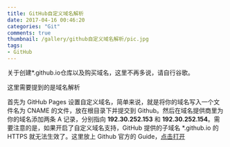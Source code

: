 ```yaml
---
title: GitHub自定义域名解析
date: 2017-04-16 00:46:20
categories: "Git"
comments: true
thumbnail: /gallery/github自定义域名解析/pic.jpg
tags:
- GitHub
---
```


<!-- no node -->

<!-- more -->

关于创建\*.github.io仓库以及购买域名，这里不再多说，请自行谷歌。

这里需要提到的是域名解析

首先为 GitHub Pages 设置自定义域名，简单来说，就是将你的域名写入一个文件名为 CNAME 的文件，放在根目录下并提交到 Github。然后在域名提供商里为你的域名添加两条 A 记录，分别指向 **192.30.252.153** 和 **192.30.252.154**。需要注意的是，如果开启了自定义域名支持，GitHub 提供的子域名 *.github.io 的 HTTPS 就无法生效了。这里放上 Github 官方的 Guide，[点击打开](https://help.github.com/articles/quick-start-setting-up-a-custom-domain/)